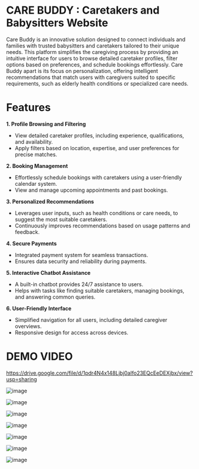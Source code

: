 # **CARE BUDDY : Caretakers and Babysitters Website**

Care Buddy is an innovative solution designed to connect individuals and families with trusted babysitters and caretakers tailored to their unique needs. This platform simplifies the caregiving process by providing an intuitive interface for users to browse detailed caretaker profiles, filter options based on preferences, and schedule bookings effortlessly. Care Buddy apart is its focus on personalization, offering intelligent recommendations that match users with caregivers suited to specific requirements, such as elderly health conditions or specialized care needs.

# Features
**1. Profile Browsing and Filtering**
 - View detailed caretaker profiles, including experience, qualifications, and availability.
 - Apply filters based on location, expertise, and user preferences for precise matches.

**2. Booking Management**
 - Effortlessly schedule bookings with caretakers using a user-friendly calendar system.
 - View and manage upcoming appointments and past bookings.

**3. Personalized Recommendations**
 - Leverages user inputs, such as health conditions or care needs, to suggest the most suitable caretakers.
 - Continuously improves recommendations based on usage patterns and feedback.

**4. Secure Payments**
 - Integrated payment system for seamless transactions.
 - Ensures data security and reliability during payments.

**5. Interactive Chatbot Assistance**
 - A built-in chatbot provides 24/7 assistance to users.
 - Helps with tasks like finding suitable caretakers, managing bookings, and answering common queries.

**6. User-Friendly Interface**
 - Simplified navigation for all users, including detailed caregiver overviews.
 - Responsive design for access across devices.


# DEMO VIDEO
https://drive.google.com/file/d/1pdr4N4x148Ljbj0aIfo23EQcEeDEXjbx/view?usp=sharing




![image](https://github.com/user-attachments/assets/b1bf2ecb-f758-4858-b78f-ec0f0f03c293)


![image](https://github.com/user-attachments/assets/d16cce17-8b55-4758-b618-5aa983643e56)

![image](https://github.com/user-attachments/assets/a4e30aa6-ac69-47bd-9e15-2e58b26eab02)

![image](https://github.com/user-attachments/assets/5e2a2a7c-2a25-4007-b472-4608fb597a5f)


![image](https://github.com/user-attachments/assets/e4dd4c7a-bf44-4bfb-989a-3c133eb032f2)

![image](https://github.com/user-attachments/assets/f56da6f5-f8db-48e1-bf9c-c7575f74d05f)

![image](https://github.com/user-attachments/assets/52bb8449-445e-4c63-975f-a069dbfda2ba)






